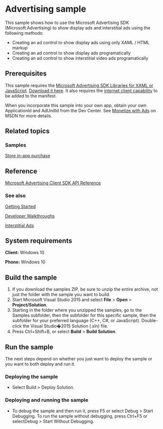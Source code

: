 ﻿<!---
  category: NetworkingAndWebServices
  samplefwlink: http://go.microsoft.com/fwlink/p/?LinkId=722924
--->

# Advertising sample

This sample shows how to use the Microsoft Advertising SDK (Microsoft.Advertising) to show display ads and interstitial ads using the following methods:
- Creating an ad control to show display ads using only XAML / HTML markup
- Creating an ad control to show display ads programatically
- Creating an ad control to show interstitial video ads programatically

## Prerequisites

This sample requires the [Microsoft Advertising SDK Libraries for XAML or JavaScript](http://go.microsoft.com/fwlink/?LinkID=619694).
[Download it here](http://go.microsoft.com/fwlink/p/?LinkId=518026).
It also requires the [internet client capability](https://msdn.microsoft.com/library/windows/apps/mt270968#general-use_capabilities) to be added to the manifest.

When you incorporate this sample into your own app,
obtain your own ApplicationId and AdUnitId from the Dev Center.
See [Monetize with Ads](https://msdn.microsoft.com/en-us/library/windows/apps/mt170658.aspx) on MSDN
for more details.

## Related topics

### Samples

[Store in-app purchase](/Samples/Store)

## Reference

[Microsoft Advertising Client SDK API Reference](https://msdn.microsoft.com/en-US/library/mt313151(v=msads.30).aspx)

### See also

[Getting Started](https://msdn.microsoft.com/en-US/library/mt313197(v=msads.30).aspx)

[Developer Walkthroughs](https://msdn.microsoft.com/en-US/library/mt313121(v=msads.30).aspx)

[Interstitial Ads](https://msdn.microsoft.com/en-US/library/mt313191(v=msads.30).aspx)

## System requirements

**Client:** Windows 10

**Phone:** Windows 10

## Build the sample

1. If you download the samples ZIP, be sure to unzip the entire archive, not just the folder with the sample you want to build. 
2. Start Microsoft Visual Studio 2015 and select **File** \> **Open** \> **Project/Solution**.
3. Starting in the folder where you unzipped the samples, go to the Samples subfolder, then the subfolder for this specific sample, then the subfolder for your preferred language (C++, C#, or JavaScript). Double-click the Visual Studio�2015 Solution (.sln) file.
4. Press Ctrl+Shift+B, or select **Build** \> **Build Solution**.

## Run the sample

The next steps depend on whether you just want to deploy the sample or you want to both deploy and run it.

### Deploying the sample

- Select Build > Deploy Solution. 

### Deploying and running the sample

- To debug the sample and then run it, press F5 or select Debug >  Start Debugging. To run the sample without debugging, press Ctrl+F5 or selectDebug > Start Without Debugging. 
